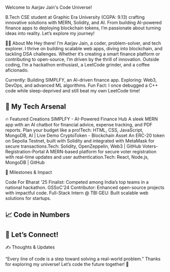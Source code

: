 Welcome to Aarjav Jain's Code Universe! 



 B.Tech CSE student at Graphic Era University (CGPA: 9.13) crafting innovative solutions with MERN, Solidity, and AI. From building AI-powered finance apps to deploying blockchain tokens, I’m passionate about turning ideas into reality. Let’s explore my journey!

🧑‍💻 About Me
Hey there! I’m Aarjav Jain, a coder, problem-solver, and tech explorer. I thrive on building scalable web apps, diving into blockchain, and tackling DSA challenges. Whether it’s creating a smart finance platform or contributing to open-source, I’m driven by the thrill of innovation. Outside coding, I’m a hackathon enthusiast, a LeetCode grinder, and a coffee aficionado. 

Currently: Building SIMPLFY, an AI-driven finance app.
Exploring: Web3, DevOps, and advanced ML algorithms.
Fun Fact: I once debugged a C++ code while sleep-deprived and still beat my own LeetCode time!


🌠 My Tech Arsenal
---
🔥 Featured Creations
SIMPLFY - AI-Powered Finance Hub
A sleek MERN app with an AI chatbot for financial advice, expense tracking, and PDF reports. Plan your budget like a pro!Tech: HTML, CSS, JavaScript, MongoDB, AI | Live Demo
CryptoToken - Blockchain Asset
An ERC-20 token on Sepolia Testnet, built with Solidity and integrated with MetaMask for secure transactions.Tech: Solidity, OpenZeppelin, Web3 | GitHub
Voters-Registration-Portal
A MERN-based platform for secure voter registration with real-time updates and user authentication.Tech: React, Node.js, MongoDB | GitHub

🏅 Milestones & Impact

Code For Bharat '25 Finalist: Competed among India’s top teams in a national hackathon.
GSSoC'24 Contributor: Enhanced open-source projects with impactful code.
Full-Stack Intern @ TBI GEU: Built scalable web solutions for startups.


📈 Code in Numbers
---
🤝 Let’s Connect!
---
✍️ Thoughts & Updates

“Every line of code is a step toward solving a real-world problem.”
Thanks for exploring my universe! Let’s code the future together! 🌟
